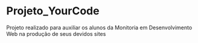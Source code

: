 # Projeto_YourCode
Projeto realizado para auxiliar os alunos da Monitoria em Desenvolvimento Web na produção de seus devidos sites
